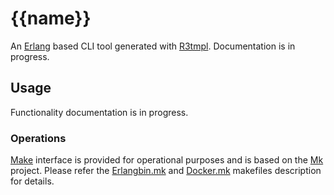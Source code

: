 # {{name}}

An [Erlang] based CLI tool generated with [R3tmpl]. Documentation is in
progress.

## Usage

Functionality documentation is in progress.

### Operations

[Make] interface is provided for operational purposes and is based on the [Mk]
project. Please refer the [Erlangbin.mk] and [Docker.mk] makefiles description
for details.

<!-- Links -->

[Mk]: https://github.com/aialferov/mk
[Make]: https://www.gnu.org/software/make
[Erlang]: http://erlang.org
[R3tmpl]: https://github.com/aialferov/r3tmpl
[Docker.mk]: https://github.com/aialferov/mk#dockermk
[Erlangbin.mk]: https://github.com/aialferov/mk#erlangbinmk
